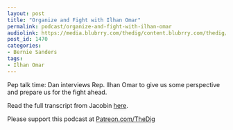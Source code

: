 ```yaml
---
layout: post
title: "Organize and Fight with Ilhan Omar"
permalink: podcast/organize-and-fight-with-ilhan-omar
audiolink: https://media.blubrry.com/thedig/content.blubrry.com/thedig/The_Dig-EP_245-Omar.mp3
post_id: 1470
categories: 
- Bernie Sanders
tags: 
- Ilhan Omar
---
```


Pep talk time: Dan interviews Rep. Ilhan Omar to give us some perspective and prepare us for the fight ahead.

Read the full transcript from Jacobin 
[here](https://jacobinmag.com/2020/03/ilhan-omar-interview-bernie-sanders-climate).

Please support this podcast at 
[Patreon.com/TheDig](https://Patreon.com/TheDig)